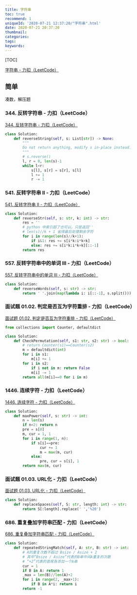 ```yaml
---
title: 字符串
toc: true
recommend: 1
uniqueId: '2020-07-21 12:37:20/"字符串".html'
date: 2020-07-21 20:37:20
thumbnail:
categories:
tags:
keywords:
---
```


[TOC]

<!--more-->



[字符串 - 力扣（LeetCode）](https://leetcode-cn.com/tag/string/)

## 简单

凑数，解压题

### 344. 反转字符串 - 力扣（LeetCode）

[344. 反转字符串 - 力扣（LeetCode）](https://leetcode-cn.com/problems/reverse-string/submissions/)

```python
class Solution:
    def reverseString(self, s: List[str]) -> None:
        """
        Do not return anything, modify s in-place instead.
        """
        # s.reverse()
        l, r = 0, len(s)-1
        while l<r:
            s[l], s[r] = s[r], s[l]
            l += 1
            r -= 1
```



### 541. 反转字符串 II - 力扣（LeetCode）

[541. 反转字符串 II - 力扣（LeetCode）](https://leetcode-cn.com/problems/reverse-string-ii/)

```python
class Solution:
    def reverseStr(self, s: str, k: int) -> str:
        res = ''
        # python 中索引超了也可以，只是返回''
        # len(s)//k + 1 省得最后处理剩余字符
        for i in range(len(s)//k+1):
            if i&1: res += s[i*k:i*k+k]
            else: res += s[i*k:i*k+k][::-1]
        return res
```



### 557. 反转字符串中的单词 III - 力扣（LeetCode）

[557. 反转字符串中的单词 III - 力扣（LeetCode）](https://leetcode-cn.com/problems/reverse-words-in-a-string-iii/)

```python
class Solution:
    def reverseWords(self, s: str) -> str:
        return ' '.join(map(lambda i: i[::-1], s.split()))
```



### 面试题 01.02. 判定是否互为字符重排 - 力扣（LeetCode）

[面试题 01.02. 判定是否互为字符重排 - 力扣（LeetCode）](https://leetcode-cn.com/problems/check-permutation-lcci/submissions/)

```python
from collections import Counter, defaultdict

class Solution:
    def CheckPermutation(self, s1: str, s2: str) -> bool:
        # return Counter(s1)==Counter(s2)
        m = defaultdict(int)
        for i in s1:
            m[i] += 1
        for i in s2:
            if i not in m: return False
            m[i] -= 1
        return all(m[i]==0 for i in m)


```

### 1446. 连续字符 - 力扣（LeetCode）

[1446. 连续字符 - 力扣（LeetCode）](https://leetcode-cn.com/problems/consecutive-characters/submissions/)

```python
class Solution:
    def maxPower(self, s: str) -> int:
        n = len(s)
        if n<2: return n
        pre = s[0]
        m, cur = 1, 1
        for i in range(1, n):
            if s[i]==pre:
                cur += 1
                m = max(m, cur)
            else:
                pre, cur = s[i], 1
        return max(m, cur)
```

### 面试题 01.03. URL化 - 力扣（LeetCode）

[面试题 01.03. URL化 - 力扣（LeetCode）](https://leetcode-cn.com/problems/string-to-url-lcci/submissions/)

```python
class Solution:
    def replaceSpaces(self, S: str, length: int) -> str:
        return S[:length].replace(' ','%20')
```

### 686. 重复叠加字符串匹配 - 力扣（LeetCode）
[686. 重复叠加字符串匹配 - 力扣（LeetCode）](https://leetcode-cn.com/problems/repeated-string-match/submissions/)

```python
class Solution:
    def repeatedStringMatch(self, A: str, B: str) -> int:
        # A的重复次数不超过 Bsize / Asize + 2
        # 其中“Bsize / Asize”代表的B串中间A重复的次数
        # “+2”代表的首尾各添加一个A串
        cur = 1
        if B in A: return 1
        _max = len(B)//len(A)+2
        for i in range(2, _max+1):
            if B in A*i: return i
        return -1

```

